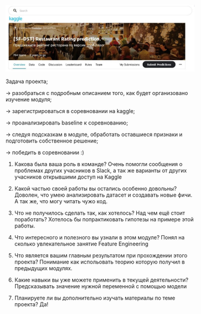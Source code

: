 
![Иллюстрация к проекту](https://github.com/MakcimA/skillfactory_rds/blob/main/module_3/picture.JPG)

 Задача проекта;

→ разобраться с подробным описанием того, как будет организовано изучение модуля;

→ зарегистрироваться в соревновании на kaggle;

→ проанализировать baseline к соревнованию;

→ следуя подсказкам в модуле, обработать оставшиеся признаки и подготовить собственное решение;

→ победить в соревновании :)


1. Какова была ваша роль в команде? Очень помогли сообщения о проблемах других учасников в Slack, а так же варианты от других учасников открывшими доступ на Kaggle

2. Какой частью своей работы вы остались особенно довольны? Доволен, что умею анализировать датасет и создавать новые фичи. А так же, что могу читать чужо код.

3. Что не получилось сделать так, как хотелось? Над чем ещё стоит поработать? Хотелось бы попрактиковать гипотезы на примере этой работы.

4. Что интересного и полезного вы узнали в этом модуле? Понял на сколько увлекательное занятие Feature Engineering

5. Что является вашим главным результатом при прохождении этого проекта? Понимание как испольовать теорию которую получил в предыдущих модулях. 

6. Какие навыки вы уже можете применить в текущей деятельности? Предсказывать значение нужной переменной с помощью модели

7. Планируете ли вы дополнительно изучать материалы по теме проекта? Да!


